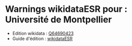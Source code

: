 Warnings wikidataESR pour : Université de Montpellier
================

- Edition wikidata : [Q64690423](https://www.wikidata.org/wiki/Q64690423)
- Guide d'édition : [wikidataESR](https://github.com/cpesr/wikidataESR/)

